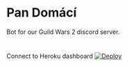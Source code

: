 # Pan Domácí
Bot for our Guild Wars 2 discord server.
#
Connect to Heroku dashboard
[![Deploy](https://www.herokucdn.com/deploy/button.svg)](https://heroku.com/deploy)
